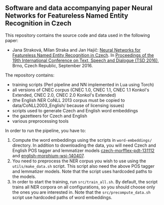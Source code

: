## Software and data accompanying paper Neural Networks for Featureless Named Entity Recognition in Czech

This repository contains the source code and data used in the following paper:
- Jana Straková, Milan Straka and Jan Hajič: [Neural Networks for Featureless Named Entity Recognition in Czech](http://link.springer.com/chapter/10.1007/978-3-319-45510-5_20). In [Proceedings of the 19th International Conference on Text, Speech and Dialogue (TSD 2016)](http://www.springer.com/us/book/9783319455099), Brno, Czech Republic, September 2016.

The repository contains:
- training scripts (Perl pipeline and NN implemented in Lua using Torch)
- all versions of CNEC corpus (CNEC 1.0, CNEC 1.1, CNEC 1.1 Konkol's Extended, CNEC 2.0, CNEC 2.0 Konkol's Extended)
- (the English NER CoNLL 2013 corpus must be copied to data/CoNLL2003_English/ because of licensing issues)
- scripts used to generate Czech and English word embeddings
- the gazetteers for Czech and English
- various preprocessing tools

In order to run the pipeline, you have to:
1. Compute the word embeddings using the scripts in `word-embeddings/` directory. In addition to downloading the data, you will need Czech and English POS tagger and lemmatizer models [czech-morfflex-pdt-131112](http://hdl.handle.net/11858/00-097C-0000-0023-68D8-1) and [english-morphium-wsj-140407](http://hdl.handle.net/11858/00-097C-0000-0023-68D9-0).
2. You need to preprocess the NER corpus you wish to use using the `utils/make_data.sh` script. This script also need the above POS tagger and lemmatizer models. Note that the script uses hardcoded paths to the models.
3. In order to start the training, run `src/train_all.sh`. By default, the script trains all NER corpora on all configurations, so you should choose only the ones you are interested in. Note that the `src/precompute_data.sh` script use hardcoded paths of word embeddings.
